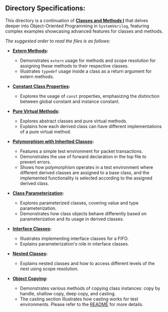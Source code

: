 ## Directory Specifications:

This directory is a continuation of **[Classes and Methods I](../Classes%20and%20Methods%20I)** that delves deeper into Object-Oriented Programming in `SystemVerilog`, featuring complex examples showcasing advanced features for classes and methods.

*The suggested order to read the files is as follows:*

- **[Extern Methods](extern_usage.sv):**
  - Demonstrates `extern` usage for methods and scope resolution for assigning these methods to their respective classes.
  - Illustrates `typedef` usage inside a class as a return argument for extern methods.

- **[Constant Class Properties](const_class_property.sv):**
  - Explores the usage of `const` properties, emphasizing the distinction between global constant and instance constant.

- **[Pure Virtual Methods](pure_virtual.sv):**
  - Explores abstract classes and pure virtual methods.
  - Explains how each derived class can have different implementations of a pure virtual method.

- **[Polymorphism with Inherited Classes](inheritance_and_polymorphism):**
  - Features a simple test environment for packet transactions.
  - Demonstrates the use of forward declaration in the top file to prevent errors.
  - Shows how polymorphism operates in a test environment where different derived classes are assigned to a base class, and the implemented functionality is selected according to the assigned derived class.

- **[Class Parameterization](class_parameterization):**
  - Explores parameterized classes, covering value and type parameterization.
  - Demonstrates how class objects behave differently based on parameterization and its usage in derived classes.

- **[Interface Classes](interface_class.sv):**
  - Illustrates implementing interface classes for a FIFO.
  - Explains parameterization's role in interface classes.

- **[Nested Classes](nested_scope.sv):**
  - Explains nested classes and how to access different levels of the nest using scope resolution.

- **[Object Copying](object_copying):**
  - Demonstrates various methods of copying class instances: copy by handle, shallow copy, deep copy, and casting.
  - The casting section illustrates how casting works for test environments. Please refer to the [README](object_copying/cast//README.md) for more details. 
